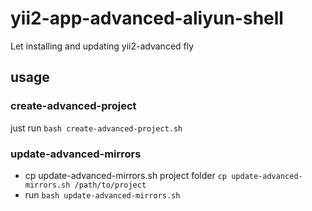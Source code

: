 # yii2-app-advanced-aliyun-shell
Let installing and updating yii2-advanced fly


## usage
### create-advanced-project
just run `bash create-advanced-project.sh`

### update-advanced-mirrors
* cp update-advanced-mirrors.sh project folder `cp update-advanced-mirrors.sh /path/to/project`
* run `bash update-advanced-mirrors.sh`
